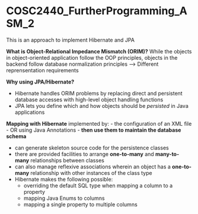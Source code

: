 # COSC2440_FurtherProgramming_ASM_2
This is an approach to implement Hibernate and JPA

**What is Object-Relational Impedance Mismatch (ORIM)?**
While the objects in object-oriented application follow the OOP principles, objects in the backend follow database normalization principles
--> Different reprensentation requirements

**Why using JPA/Hibernate?**
- Hibernate handles ORIM problems by replacing direct and persistent database accesses with high-level object handling functions
- JPA lets you define which and how objects should be _persisted_ in Java applications

**Mapping with Hibernate**
implemented by:
	- the configuration of an XML file 
	- OR using Java Annotations
		- **then use them to maintain the database schema**
- can generate skeleton source code for the persistence classes
- there are provided facilities to arrange **one-to-many** and **many-to-many** relationships between classes
- can also manage reflexive associations wherein an object has a **one-to-many** relationship with other instances of the class type
- Hibernate makes the following possible: 
	- overriding the default SQL type when mapping a column to a property
	- mapping Java Enums to columns 
	- mapping a single property to multiple columns
